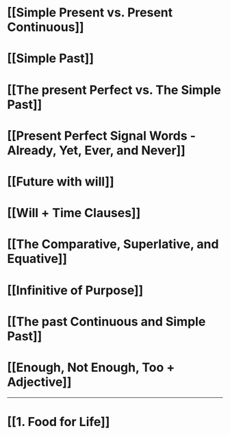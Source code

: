 # [[Simple Present vs. Present Continuous]]
# [[Simple Past]]

# [[The present Perfect vs. The Simple Past]]

# [[Present Perfect Signal Words - Already, Yet, Ever, and Never]]

# [[Future with will]]

# [[Will + Time Clauses]]

# [[The Comparative, Superlative, and Equative]]

# [[Infinitive of Purpose]]

# [[The past Continuous and Simple Past]]

# [[Enough, Not Enough, Too + Adjective]]



---
# [[1. Food for Life]]
